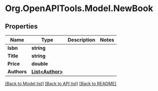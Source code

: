 # Org.OpenAPITools.Model.NewBook
## Properties

Name | Type | Description | Notes
------------ | ------------- | ------------- | -------------
**Isbn** | **string** |  | 
**Title** | **string** |  | 
**Price** | **double** |  | 
**Authors** | [**List&lt;Author&gt;**](Author.md) |  | 

[[Back to Model list]](../README.md#documentation-for-models) [[Back to API list]](../README.md#documentation-for-api-endpoints) [[Back to README]](../README.md)

